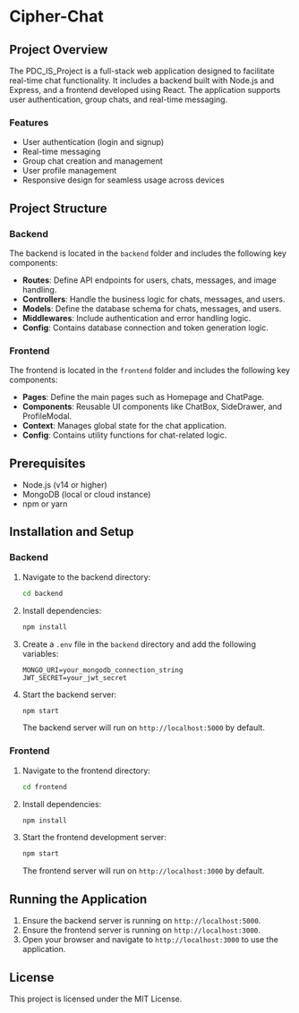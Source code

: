 # Cipher-Chat

## Project Overview

The PDC_IS_Project is a full-stack web application designed to facilitate real-time chat functionality. It includes a backend built with Node.js and Express, and a frontend developed using React. The application supports user authentication, group chats, and real-time messaging.

### Features

- User authentication (login and signup)
- Real-time messaging
- Group chat creation and management
- User profile management
- Responsive design for seamless usage across devices

## Project Structure

### Backend

The backend is located in the `backend` folder and includes the following key components:

- **Routes**: Define API endpoints for users, chats, messages, and image handling.
- **Controllers**: Handle the business logic for chats, messages, and users.
- **Models**: Define the database schema for chats, messages, and users.
- **Middlewares**: Include authentication and error handling logic.
- **Config**: Contains database connection and token generation logic.

### Frontend

The frontend is located in the `frontend` folder and includes the following key components:

- **Pages**: Define the main pages such as Homepage and ChatPage.
- **Components**: Reusable UI components like ChatBox, SideDrawer, and ProfileModal.
- **Context**: Manages global state for the chat application.
- **Config**: Contains utility functions for chat-related logic.

## Prerequisites

- Node.js (v14 or higher)
- MongoDB (local or cloud instance)
- npm or yarn

## Installation and Setup

### Backend

1. Navigate to the backend directory:
   ```bash
   cd backend
   ```
2. Install dependencies:
   ```bash
   npm install
   ```
3. Create a `.env` file in the `backend` directory and add the following variables:
   ```env
   MONGO_URI=your_mongodb_connection_string
   JWT_SECRET=your_jwt_secret
   ```
4. Start the backend server:
   ```bash
   npm start
   ```
   The backend server will run on `http://localhost:5000` by default.

### Frontend

1. Navigate to the frontend directory:
   ```bash
   cd frontend
   ```
2. Install dependencies:
   ```bash
   npm install
   ```
3. Start the frontend development server:
   ```bash
   npm start
   ```
   The frontend server will run on `http://localhost:3000` by default.

## Running the Application

1. Ensure the backend server is running on `http://localhost:5000`.
2. Ensure the frontend server is running on `http://localhost:3000`.
3. Open your browser and navigate to `http://localhost:3000` to use the application.

## License

This project is licensed under the MIT License.
